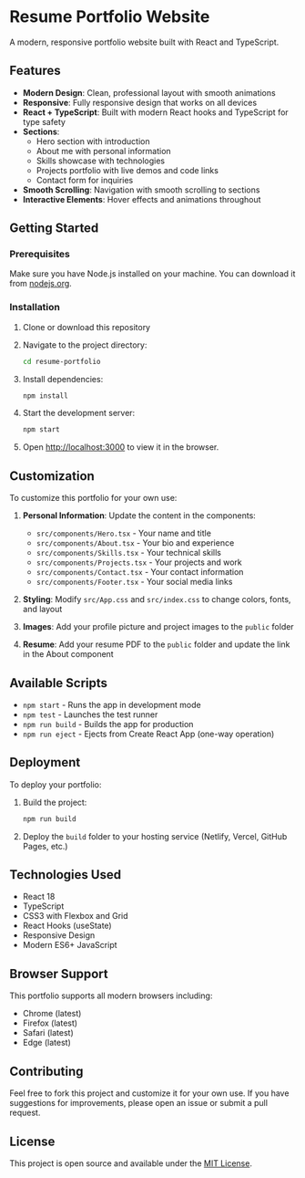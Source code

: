 # Resume Portfolio Website

A modern, responsive portfolio website built with React and TypeScript.

## Features

- **Modern Design**: Clean, professional layout with smooth animations
- **Responsive**: Fully responsive design that works on all devices
- **React + TypeScript**: Built with modern React hooks and TypeScript for type safety
- **Sections**:
  - Hero section with introduction
  - About me with personal information
  - Skills showcase with technologies
  - Projects portfolio with live demos and code links
  - Contact form for inquiries
- **Smooth Scrolling**: Navigation with smooth scrolling to sections
- **Interactive Elements**: Hover effects and animations throughout

## Getting Started

### Prerequisites

Make sure you have Node.js installed on your machine. You can download it from [nodejs.org](https://nodejs.org/).

### Installation

1. Clone or download this repository
2. Navigate to the project directory:

   ```bash
   cd resume-portfolio
   ```

3. Install dependencies:

   ```bash
   npm install
   ```

4. Start the development server:

   ```bash
   npm start
   ```

5. Open [http://localhost:3000](http://localhost:3000) to view it in the browser.

## Customization

To customize this portfolio for your own use:

1. **Personal Information**: Update the content in the components:

   - `src/components/Hero.tsx` - Your name and title
   - `src/components/About.tsx` - Your bio and experience
   - `src/components/Skills.tsx` - Your technical skills
   - `src/components/Projects.tsx` - Your projects and work
   - `src/components/Contact.tsx` - Your contact information
   - `src/components/Footer.tsx` - Your social media links

2. **Styling**: Modify `src/App.css` and `src/index.css` to change colors, fonts, and layout

3. **Images**: Add your profile picture and project images to the `public` folder

4. **Resume**: Add your resume PDF to the `public` folder and update the link in the About component

## Available Scripts

- `npm start` - Runs the app in development mode
- `npm test` - Launches the test runner
- `npm run build` - Builds the app for production
- `npm run eject` - Ejects from Create React App (one-way operation)

## Deployment

To deploy your portfolio:

1. Build the project:

   ```bash
   npm run build
   ```

2. Deploy the `build` folder to your hosting service (Netlify, Vercel, GitHub Pages, etc.)

## Technologies Used

- React 18
- TypeScript
- CSS3 with Flexbox and Grid
- React Hooks (useState)
- Responsive Design
- Modern ES6+ JavaScript

## Browser Support

This portfolio supports all modern browsers including:

- Chrome (latest)
- Firefox (latest)
- Safari (latest)
- Edge (latest)

## Contributing

Feel free to fork this project and customize it for your own use. If you have suggestions for improvements, please open an issue or submit a pull request.

## License

This project is open source and available under the [MIT License](LICENSE).
